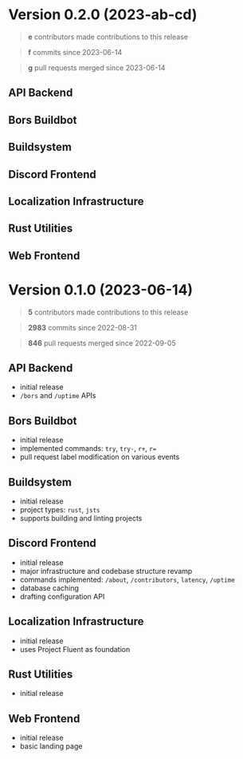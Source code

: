 # Version 0.2.0 (2023-ab-cd)

> **e** contributors made contributions to this release

> **f** commits since 2023-06-14

> **g** pull requests merged since 2023-06-14

## API Backend

## Bors Buildbot

## Buildsystem

## Discord Frontend

## Localization Infrastructure

## Rust Utilities

## Web Frontend

# Version 0.1.0 (2023-06-14)

> **5** contributors made contributions to this release

> **2983** commits since 2022-08-31

> **846** pull requests merged since 2022-09-05

## API Backend

- initial release
- `/bors` and `/uptime` APIs

## Bors Buildbot

- initial release
- implemented commands: `try`, `try-`, `r+`, `r=`
- pull request label modification on various events

## Buildsystem

- initial release
- project types: `rust`, `jsts`
- supports building and linting projects

## Discord Frontend

- initial release
- major infrastructure and codebase structure revamp
- commands implemented: `/about`, `/contributors`, `latency`, `/uptime`
- database caching
- drafting configuration API

## Localization Infrastructure

- initial release
- uses Project Fluent as foundation

## Rust Utilities

- initial release

## Web Frontend

- initial release
- basic landing page
